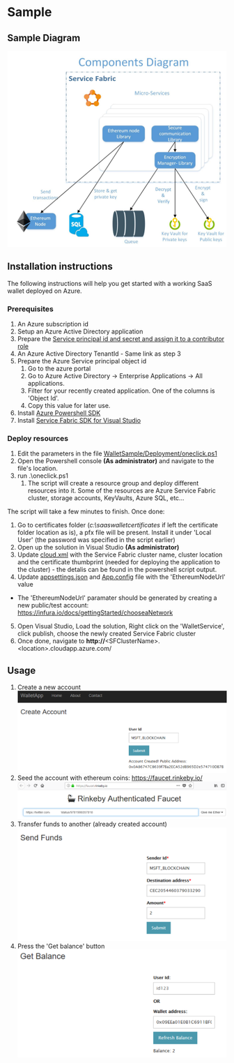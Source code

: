 # Sample

## Sample Diagram
![Sample architecture diagram](/WalletSample/images/sample-diagram.jpg)

## Installation instructions

The following instructions will help you get started with a working SaaS wallet deployed on Azure.

### Prerequisites
1. An Azure subscription id
2. Setup an Azure Active Directory application
3. Prepare the [Service principal id and secret and assign it to a contributor role](https://docs.microsoft.com/en-us/azure/azure-resource-manager/resource-group-create-service-principal-portal)
4. An Azure Active Directory TenantId - Same link as step 3
5. Prepare the Azure Service principal object id
   1. Go to the azure portal
   2. Go to Azure Active Directory -> Enterprise Applications -> All applications. 
   3. Filter for your recently created application. One of the columns is 'Object Id'. 
   4. Copy this value for later use.
6. Install [Azure Powershell SDK](https://www.microsoft.com/web/handlers/webpi.ashx/getinstaller/WindowsAzurePowershellGet.3f.3f.3fnew.appids)
7. Install [Service Fabric SDK for Visual Studio](https://docs.microsoft.com/en-us/azure/service-fabric/service-fabric-get-started)

### Deploy resources
1. Edit the parameters in the file [WalletSample/Deployment/oneclick.ps1](WalletSample/Deployment/oneclick.ps1)
2. Open the Powershell console **(As administrator)** and navigate to the file's location.
3. run .\oneclick.ps1
   1. The script will create a resource group and deploy different resources into it. Some of the resources are Azure Service Fabric cluster, storage accounts, KeyVaults, Azure SQL, etc...


The script will take a few minutes to finish.
Once done:
1) Go to certificates folder (*c:\saaswalletcertificates* if left the certificate folder location as is), a pfx file will be present.
Install it under 'Local User' (the password was specified in the script earlier)
2) Open up the solution in Visual Studio **(As administrator)**
3) Update [cloud.xml](WalletSF/publishprofiles/cloud.xml) with the Service Fabric cluster name, cluster location and the certificate thumbprint (needed for deploying the application to the cluster) - the detalis can be found in the powershell script output.
4) Update [appsettings.json](WalletSample/WalletApp/appsettings.json) and [App.config](WalletSample/TransactionEngine/App.config) file with the 'EthereumNodeUrl' value
* The 'EthereumNodeUrl' paramater should be generated by creating a new public/test account:
https://infura.io/docs/gettingStarted/chooseaNetwork
5) Open Visual Studio, Load the solution, Right click on the 'WalletService', click publish, choose the newly created Service Fabric cluster
6) Once done, navigate to **http://**\<SFClusterName\>.\<location\>.cloudapp.azure.com/

## Usage
1. Create a new account
![Creating a new account for identifier 'MSFT_BLOCKCHAIN'](/WalletSample/images/createAccount.png)
2. Seed the account with ethereum coins:
https://faucet.rinkeby.io/
![Seeding the 'MSFT_BLOCKCHAIN' account with a few coins](/WalletSample/images/seed.png)
3. Transfer funds to another (already created account)
![Tranfer funds to another address](/WalletSample/images/sendFunds.png)
4. Press the 'Get balance' button
![Get the current balance](/WalletSample/images/getBalance.png)
